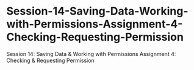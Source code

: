 # Session-14-Saving-Data-Working-with-Permissions-Assignment-4-Checking-Requesting-Permission
Session 14: Saving Data &amp; Working with Permissions  Assignment 4: Checking &amp; Requesting Permission
